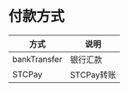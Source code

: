 # 付款方式

| 方式         | 说明       |
| ------------ | ---------- |
| bankTransfer | 银行汇款   |
| STCPay       | STCPay转账 |